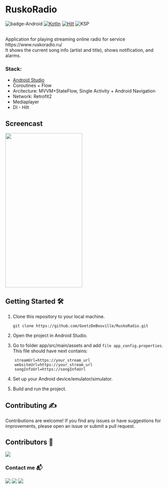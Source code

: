 # RuskoRadio

![badge-Android](https://img.shields.io/badge/Platform-Android-brightgreen)
[![Kotlin](https://img.shields.io/badge/Kotlin-1.9.22-blue.svg?style=flat&logo=kotlin)](https://kotlinlang.org)
[![Hilt](https://img.shields.io/badge/Hilt-2.49-red.svg?style=flat&logo=Hilt)](https://dagger.dev/hilt/)
![KSP](https://img.shields.io/badge/ksp-brightgreen)

<br>
Application for playing streaming online radio for service https://www.ruskoradio.ru/
<br>
It shows the current song info (artist and title), shows notification, and alarms.
<br>

### Stack: 
- [Android Studio](https://developer.android.com/studio/intro)
- Coroutines + Flow
- Arcitecture: MVVM+StateFlow, Single Activity + Android Navigation
- Network: Retrofit2
- Mediaplayer
- DI - Hilt

## Screencast 
<img src="./screenshots/000screncast.gif" width="240" height="480"> 

## Getting Started 🛠

1. Clone this repository to your local machine.
    ```text
    git clone https://github.com/GoetzDeBouville/RuskoRadio.git
    ```

2. Open the project in Android Studio.
   
3. Go to folder app/src/main/assets and add `file app_config.properties`. This file should have next contains:
```text
    streamUrl=https://your_stream_url
    websiteUrl=https://your_stream_url
    songInfoUrl=https://songInfoUrl
```
4. Set up your Android device/emulator/simulator.

5. Build and run the project.


## Contributing :writing_hand:

Contributions are welcome! If you find any issues or have suggestions for improvements, please open an issue or submit a pull request.


## Contributors 📢

<a href="https://github.com/GoetzDeBouville/RuskoRadio/graphs/contributors">
    <img src="https://contrib.rocks/image?repo=GoetzDeBouville/RuskoRadio"/>
</a>


### Contact me  📬

<p align="left">

[![](https://img.shields.io/badge/LinkedIn-0077B5?style=for-the-badge&logo=linkedin&logoColor=white)](https://www.linkedin.com/in/aleksey-zinchenko-9b3760252/)
[![](https://img.shields.io/badge/Telegram-0077B5?style=for-the-badge&logo=telegram&logoColor=white)](https://t.me/heoderer)
[![](https://img.shields.io/badge/Facebook-0077B5?style=for-the-badge&logo=facebook&logoColor=white)](https://www.facebook.com/double.conscience)
</p>
